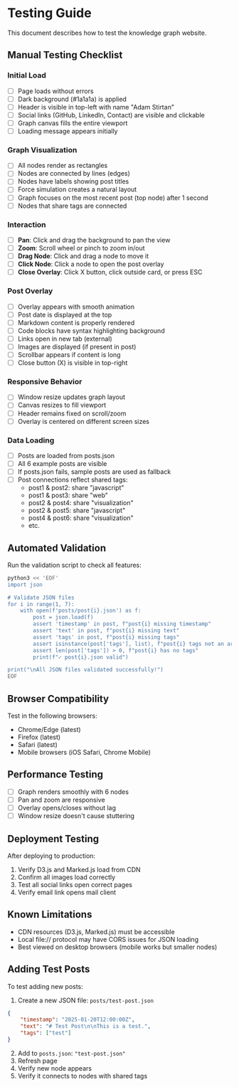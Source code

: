 # Testing Guide

This document describes how to test the knowledge graph website.

## Manual Testing Checklist

### Initial Load
- [ ] Page loads without errors
- [ ] Dark background (#1a1a1a) is applied
- [ ] Header is visible in top-left with name "Adam Stirtan"
- [ ] Social links (GitHub, LinkedIn, Contact) are visible and clickable
- [ ] Graph canvas fills the entire viewport
- [ ] Loading message appears initially

### Graph Visualization
- [ ] All nodes render as rectangles
- [ ] Nodes are connected by lines (edges)
- [ ] Nodes have labels showing post titles
- [ ] Force simulation creates a natural layout
- [ ] Graph focuses on the most recent post (top node) after 1 second
- [ ] Nodes that share tags are connected

### Interaction
- [ ] **Pan**: Click and drag the background to pan the view
- [ ] **Zoom**: Scroll wheel or pinch to zoom in/out
- [ ] **Drag Node**: Click and drag a node to move it
- [ ] **Click Node**: Click a node to open the post overlay
- [ ] **Close Overlay**: Click X button, click outside card, or press ESC

### Post Overlay
- [ ] Overlay appears with smooth animation
- [ ] Post date is displayed at the top
- [ ] Markdown content is properly rendered
- [ ] Code blocks have syntax highlighting background
- [ ] Links open in new tab (external)
- [ ] Images are displayed (if present in post)
- [ ] Scrollbar appears if content is long
- [ ] Close button (X) is visible in top-right

### Responsive Behavior
- [ ] Window resize updates graph layout
- [ ] Canvas resizes to fill viewport
- [ ] Header remains fixed on scroll/zoom
- [ ] Overlay is centered on different screen sizes

### Data Loading
- [ ] Posts are loaded from posts.json
- [ ] All 6 example posts are visible
- [ ] If posts.json fails, sample posts are used as fallback
- [ ] Post connections reflect shared tags:
  - post1 & post2: share "javascript"
  - post1 & post3: share "web"
  - post2 & post4: share "visualization"
  - post2 & post5: share "javascript"
  - post4 & post6: share "visualization"
  - etc.

## Automated Validation

Run the validation script to check all features:

```bash
python3 << 'EOF'
import json

# Validate JSON files
for i in range(1, 7):
    with open(f'posts/post{i}.json') as f:
        post = json.load(f)
        assert 'timestamp' in post, f"post{i} missing timestamp"
        assert 'text' in post, f"post{i} missing text"
        assert 'tags' in post, f"post{i} missing tags"
        assert isinstance(post['tags'], list), f"post{i} tags not an array"
        assert len(post['tags']) > 0, f"post{i} has no tags"
        print(f"✓ post{i}.json valid")

print("\nAll JSON files validated successfully!")
EOF
```

## Browser Compatibility

Test in the following browsers:
- Chrome/Edge (latest)
- Firefox (latest)
- Safari (latest)
- Mobile browsers (iOS Safari, Chrome Mobile)

## Performance Testing

- [ ] Graph renders smoothly with 6 nodes
- [ ] Pan and zoom are responsive
- [ ] Overlay opens/closes without lag
- [ ] Window resize doesn't cause stuttering

## Deployment Testing

After deploying to production:
1. Verify D3.js and Marked.js load from CDN
2. Confirm all images load correctly
3. Test all social links open correct pages
4. Verify email link opens mail client

## Known Limitations

- CDN resources (D3.js, Marked.js) must be accessible
- Local file:// protocol may have CORS issues for JSON loading
- Best viewed on desktop browsers (mobile works but smaller nodes)

## Adding Test Posts

To test adding new posts:

1. Create a new JSON file: `posts/test-post.json`
```json
{
    "timestamp": "2025-01-20T12:00:00Z",
    "text": "# Test Post\n\nThis is a test.",
    "tags": ["test"]
}
```

2. Add to `posts.json`: `"test-post.json"`
3. Refresh page
4. Verify new node appears
5. Verify it connects to nodes with shared tags
